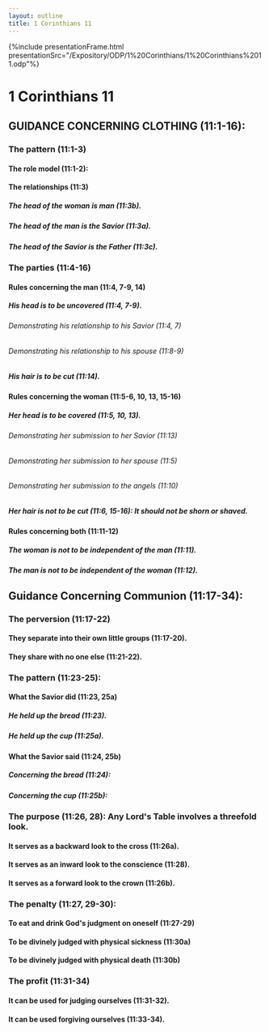 ```yaml
---
layout: outline
title: 1 Corinthians 11
---
```

{%include presentationFrame.html presentationSrc="/Expository/ODP/1%20Corinthians/1%20Corinthians%2011.odp"%}

# 1 Corinthians 11 
## GUIDANCE CONCERNING CLOTHING (11:1-16): 
###  The pattern (11:1-3) 
####  The role model (11:1-2): 
####  The relationships (11:3) 
#####  The head of the woman is man (11:3b). 
#####  The head of the man is the Savior (11:3a). 
#####  The head of the Savior is the Father (11:3c). 
###  The parties (11:4-16) 
####  Rules concerning the man (11:4, 7-9, 14) 
#####  His head is to be uncovered (11:4, 7-9). 
######  Demonstrating his relationship to his Savior (11:4, 7) 
######  Demonstrating his relationship to his spouse (11:8-9) 
#####  His hair is to be cut (11:14). 
####  Rules concerning the woman (11:5-6, 10, 13, 15-16) 
#####  Her head is to be covered (11:5, 10, 13). 
######  Demonstrating her submission to her Savior (11:13) 
######  Demonstrating her submission to her spouse (11:5) 
######  Demonstrating her submission to the angels (11:10) 
#####  Her hair is not to be cut (11:6, 15-16): It should not be shorn or shaved. 
####  Rules concerning both (11:11-12) 
#####  The woman is not to be independent of the man (11:11). 
#####  The man is not to be independent of the woman (11:12). 
## Guidance Concerning Communion (11:17-34): 
###  The perversion (11:17-22) 
####  They separate into their own little groups (11:17-20). 
####  They share with no one else (11:21-22). 
###  The pattern (11:23-25): 
####  What the Savior did (11:23, 25a) 
#####  He held up the bread (11:23). 
#####  He held up the cup (11:25a). 
####  What the Savior said (11:24, 25b) 
#####  Concerning the bread (11:24): 
#####  Concerning the cup (11:25b): 
###  The purpose (11:26, 28): Any Lord\'s Table involves a threefold look. 
####  It serves as a backward look to the cross (11:26a). 
####  It serves as an inward look to the conscience (11:28). 
####  It serves as a forward look to the crown (11:26b). 
###  The penalty (11:27, 29-30): 
####  To eat and drink God\'s judgment on oneself (11:27-29) 
####  To be divinely judged with physical sickness (11:30a) 
####  To be divinely judged with physical death (11:30b) 
###  The profit (11:31-34) 
####  It can be used for judging ourselves (11:31-32). 
####  It can be used forgiving ourselves (11:33-34). 
